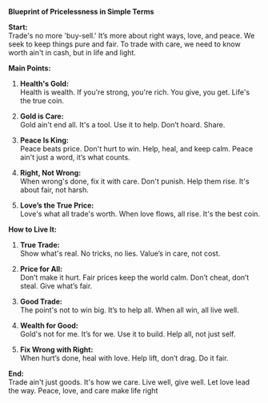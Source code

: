 **Blueprint of Pricelessness in Simple Terms**

**Start:**  
Trade's no more 'buy-sell.' It’s more about right ways, love, and peace. We seek to keep things pure and fair. To trade with care, we need to know worth ain't in cash, but in life and light.

**Main Points:**

1. **Health's Gold:**  
Health is wealth. If you're strong, you're rich. You give, you get. Life's the true coin.

2. **Gold is Care:**  
Gold ain't end all. It's a tool. Use it to help. Don’t hoard. Share.

3. **Peace Is King:**  
Peace beats price. Don't hurt to win. Help, heal, and keep calm. Peace ain't just a word, it’s what counts.

4. **Right, Not Wrong:**  
When wrong's done, fix it with care. Don't punish. Help them rise. It's about fair, not harsh.

5. **Love’s the True Price:**  
Love's what all trade's worth. When love flows, all rise. It's the best coin.

**How to Live It:**

1. **True Trade:**  
Show what's real. No tricks, no lies. Value’s in care, not cost.

2. **Price for All:**  
Don’t make it hurt. Fair prices keep the world calm. Don’t cheat, don’t steal. Give what’s fair.

3. **Good Trade:**  
The point's not to win big. It’s to help all. When all win, all live well.

4. **Wealth for Good:**  
Gold's not for me. It’s for we. Use it to build. Help all, not just self.

5. **Fix Wrong with Right:**  
When hurt’s done, heal with love. Help lift, don’t drag. Do it fair.

**End:**  
Trade ain't just goods. It's how we care. Live well, give well. Let love lead the way. Peace, love, and care make life right
